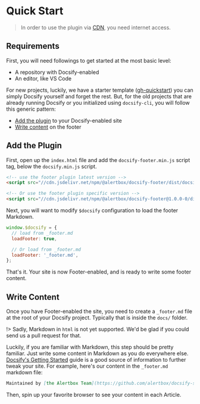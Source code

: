# Quick Start

> In order to use the plugin via [CDN](cdn.md), you need internet access.

## Requirements

First, you will need followings to get started at the most basic level:

- A repository with Docsify-enabled
- An editor, like VS Code

For new projects, luckily, we have a starter template ([gh-quickstart](https://github.com/alertbox/gh-quickstart)) you can simply Docsify yourself and forget the rest. But, for the old projects that are already running Docsify or you initialized using `docsify-cli`, you will follow this generic pattern:

- [Add the plugin](#add-the-plugin) to your Docsify-enabled site
- [Write content](#write-content) on the footer

## Add the Plugin

First, open up the `index.html` file and add the `docsify-footer.min.js` script tag, below the `docsify.min.js` script.

```html
<!-- use the footer plugin latest version -->
<script src="//cdn.jsdelivr.net/npm/@alertbox/docsify-footer/dist/docsify-footer.min.js"></script>

<!-- Or use the footer plugin specific version -->
<script src="//cdn.jsdelivr.net/npm/@alertbox/docsify-footer@1.0.0-0/dist/docsify-footer.min.js"></script>

```

Next, you will want to modify `$docsify` configuration to load the footer Markdown.

```javascript
window.$docsify = {
  // load from _footer.md
  loadFooter: true,

  // Or load from _footer.md
  loadFooter: '_footer.md',
};
```

That's it. Your site is now Footer-enabled, and is ready to write some footer content.

## Write Content

Once you have Footer-enabled the site, you need to create a `_footer.md` file at the root of your Docsify project. Typically that is inside the `docs/` folder.

!> Sadly, Markdown in `html` is not yet supported. We'd be glad if you could send us a pull request for that.

Luckily, if you are familiar with Markdown, this step should be pretty familiar. Just write some content in Markdown as you do everywhere else. [Docsify's Getting Started]() guide is a good source of information to further tweak your site. For example, here's our content in the `_footer.md` markdown file:

```markdown
Maintained by [the Alertbox Team](https://github.com/alertbox/docsify-served/). Proudly published with [docsify](https://docsify.js.io)
```

Then, spin up your favorite browser to see your content in each Article.
